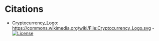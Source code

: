# Citations

* Cryptocurrency_Logo: https://commons.wikimedia.org/wiki/File:Cryptocurrency_Logo.svg - [![License](https://img.shields.io/badge/License-CC0%201.0-brightgreen.svg)]()
